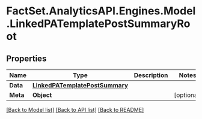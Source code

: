 # FactSet.AnalyticsAPI.Engines.Model.LinkedPATemplatePostSummaryRoot

## Properties

Name | Type | Description | Notes
------------ | ------------- | ------------- | -------------
**Data** | [**LinkedPATemplatePostSummary**](LinkedPATemplatePostSummary.md) |  | 
**Meta** | **Object** |  | [optional] 

[[Back to Model list]](../README.md#documentation-for-models) [[Back to API list]](../README.md#documentation-for-api-endpoints) [[Back to README]](../README.md)


